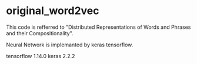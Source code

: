 # original_word2vec
This code is refferred to "Distributed Representations of Words and Phrases and their Compositionality".

Neural Network is implemanted by keras tensorflow.

tensorflow                1.14.0 
keras                     2.2.2  
